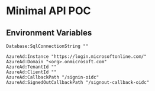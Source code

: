 # Minimal API POC

## Environment Variables


```
Database:SqlConnectionString ""

AzureAd:Instance "https://login.microsoftonline.com/"
AzureAd:Domain "<org>.onmicrosoft.com"
AzureAd:TenantId ""
AzureAd:ClientId ""
AzureAd:CallbackPath "/signin-oidc"
AzureAd:SignedOutCallbackPath "/signout-callback-oidc"
```